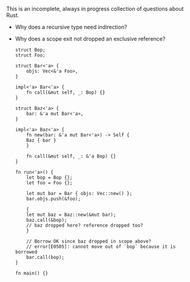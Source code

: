 This is an incomplete, always in progress collection of questions about Rust.

- Why does a recursive type need indirection?

- Why does a scope exit not dropped an exclusive reference?
  ```
  struct Bop;
  struct Foo;

  struct Bar<'a> {
      objs: Vec<&'a Foo>,
  }

  impl<'a> Bar<'a> {
      fn call(&mut self, _: Bop) {}
  }

  struct Baz<'a> {
      bar: &'a mut Bar<'a>,
  }

  impl<'a> Baz<'a> {
      fn new(bar: &'a mut Bar<'a>) -> Self {
	  Baz { bar }
      }

      fn call(&mut self, _: &'a Bop) {}
  }

  fn run<'a>() {
      let bop = Bop {};
      let foo = Foo {};

      let mut bar = Bar { objs: Vec::new() };
      bar.objs.push(&foo);

      {
	  let mut baz = Baz::new(&mut bar);
	  baz.call(&bop);
	  // baz dropped here? reference dropped too?
      }

      // Borrow OK since baz dropped in scope above?
      // error[E0505]: cannot move out of `bop` because it is borrowed
      bar.call(bop);
  }

  fn main() {}
  ```


